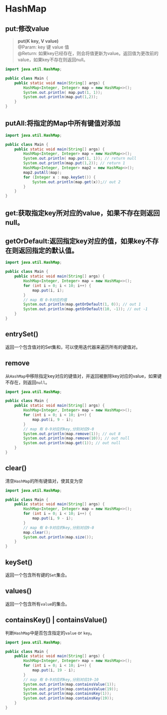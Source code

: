 # HashMap

## **put**:修改value

> **put(K key, V value)**\
@Param: key 键 value 值\
@Return: 如果key已经存在，则会将值更新为value。返回值为更改前的value，如果key不存在则返回null。
```java
import java.util.HashMap;

public class Main {
    public static void main(String[] args) {
        HashMap<Integer, Integer> map = new HashMap<>();
        System.out.println( map.put(1, 1));
        System.out.println(map.put(1,2));
    }
}

```

## putAll:将指定的Map中所有键值对添加

```java
import java.util.HashMap;

public class Main {
    public static void main(String[] args) {
        HashMap<Integer, Integer> map = new HashMap<>();
        System.out.println( map.put(1, 1)); // return null
        System.out.println(map.put(1,2)); // return 1
        HashMap<Integer, Integer> map2 = new HashMap<>();
        map2.putAll(map);
        for (Integer x : map.keySet()) {
            System.out.println(map.get(x));// out 2
        }
    }
}
```

## get:获取指定key所对应的value，如果不存在则返回null。

## getOrDefault:返回指定key对应的值，如果key不存在则返回指定的默认值。
```java
import java.util.HashMap;

public class Main {
    public static void main(String[] args) {
        HashMap<Integer, Integer> map = new HashMap<>();
        for (int i = 0; i < 10; i++) {
            map.put(i, i);
        }
        // map 有 0-9对应的值
        System.out.println(map.getOrDefault(1, 0)); // out 1
        System.out.println(map.getOrDefault(10, -1)); // out -1
    }
}
```

## entrySet()

返回一个包含值对的Set集和，可以使用迭代器来遍历所有的键值对。

## remove

从`HashMap`中移除指定key对应的键值对，并返回被删除key对应的value，如果键不存在，则返回`null`。
```java
import java.util.HashMap;

public class Main {
    public static void main(String[] args) {
        HashMap<Integer, Integer> map = new HashMap<>();
        for (int i = 0; i < 10; i++) {
            map.put(i, 9 - i);
        }
        // map 有 0-9对应的key,分别对应9-0
        System.out.println(map.remove(1)); // out 8
        System.out.println(map.remove(10)); // out null
        System.out.println(map.get(1)); // out null
    }
}
```

## clear()

清空`HashMap`的所有键值对，使其变为空

```java
import java.util.HashMap;

public class Main {
    public static void main(String[] args) {
        HashMap<Integer, Integer> map = new HashMap<>();
        for (int i = 0; i < 10; i++) {
            map.put(i, 9 - i);
        }
        // map 有 0-9对应的key,分别对应9-0
        map.clear();
        System.out.println(map.size());
    }
}

```

## keySet()

返回一个包含所有键的`Set`集合。

## values()

返回一个包含所有`value`的集合。

## containsKey() | containsValue()

判断`HashMap`中是否包含指定的`value` or `key`。

```java
import java.util.HashMap;

public class Main {
    public static void main(String[] args) {
        HashMap<Integer, Integer> map = new HashMap<>();
        for (int i = 0; i < 10; i++) {
            map.put(i, 19 - i);
        }
        // map 有 0-9对应的key,分别对应19-10
        System.out.println(map.containsValue(1));
        System.out.println(map.containsValue(19));
        System.out.println(map.containsKey(1));
        System.out.println(map.containsKey(19));
    }
}

```

